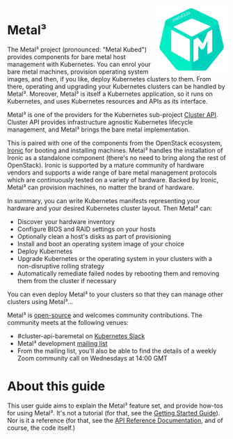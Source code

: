 <!-- markdownlint-disable first-line-h1 no-inline-html -->
<div style="float: right; position: relative; display: inline;">
    <img src="images/metal3-color.svg" width="160px" alt="" />
</div>
<!-- markdownlint-enable first-line-h1 no-inline-html -->

# Metal³

<!-- cSpell:ignore kubed -->

The Metal³ project (pronounced: "Metal Kubed") provides components for bare
metal host management with Kubernetes. You can enrol your bare metal machines,
provision operating system images, and then, if you like, deploy Kubernetes
clusters to them. From there, operating and upgrading your Kubernetes clusters
can be handled by Metal³. Moreover, Metal³ is itself a Kubernetes application,
so it runs on Kubernetes, and uses Kubernetes resources and APIs as its
interface.

Metal³ is one of the providers for the Kubernetes sub-project [Cluster
API](https://github.com/kubernetes-sigs/cluster-api). Cluster API provides
infrastructure agnostic Kubernetes lifecycle management, and Metal³ brings the
bare metal implementation.

This is paired with one of the components from the OpenStack ecosystem,
[Ironic](https://ironicbaremetal.org/) for booting and installing machines.
Metal³ handles the installation of Ironic as a standalone component (there's no
need to bring along the rest of OpenStack). Ironic is supported by a mature
community of hardware vendors and supports a wide range of bare metal
management protocols which are continuously tested on a variety of hardware.
Backed by Ironic, Metal³ can provision machines, no matter the brand of
hardware.

In summary, you can write Kubernetes manifests representing your hardware and
your desired Kubernetes cluster layout. Then Metal³ can:

* Discover your hardware inventory
* Configure BIOS and RAID settings on your hosts
* Optionally clean a host's disks as part of provisioning
* Install and boot an operating system image of your choice
* Deploy Kubernetes
* Upgrade Kubernetes or the operating system in your clusters with a
  non-disruptive rolling strategy
* Automatically remediate failed nodes by rebooting them and removing them from
  the cluster if necessary

You can even deploy Metal³ to your clusters so that they can manage other
clusters using Metal³...

Metal³ is [open-source](https://github.com/metal3-io) and welcomes community
contributions. The community meets at the following venues:

* \#cluster-api-baremetal on [Kubernetes Slack](https://slack.k8s.io/)
* Metal³ development [mailing list](https://groups.google.com/g/metal3-dev)
* From the mailing list, you'll also be able to find the details of a weekly
  Zoom community call on Wednesdays at 14:00 GMT

# About this guide

This user guide aims to explain the Metal³ feature set, and provide how-tos for
using Metal³. It's not a tutorial (for that, see the [Getting Started
Guide](developer_environment/tryit.md)). Nor is it a reference (for that, see
the [API Reference
Documentation](https://github.com/metal3-io/cluster-api-provider-metal3/blob/main/docs/api.md),
and of course, the code itself.)
